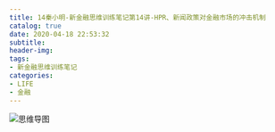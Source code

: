```yaml
---
title: 14秦小明-新金融思维训练笔记第14讲-HPR、新闻政策对金融市场的冲击机制
catalog: true
date: 2020-04-18 22:53:32
subtitle:
header-img:
tags:
- 新金融思维训练笔记
categories:
- LIFE
- 金融
---
```


![思维导图]()